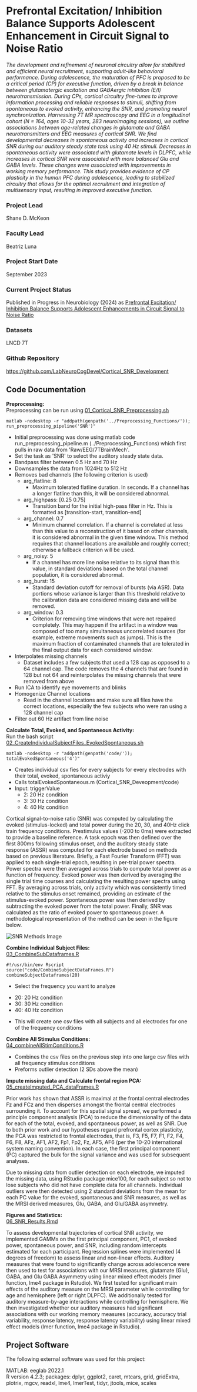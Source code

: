 <br>
<br>

# Prefrontal Excitation/ Inhibition Balance Supports Adolescent Enhancement in Circuit Signal to Noise Ratio

*The development and refinement of neuronal circuitry allow for stabilized and efficient neural recruitment, supporting adult-like behavioral performance. During adolescence, the maturation of PFC is proposed to be a critical period (CP) for executive function, driven by a break in balance between glutamatergic excitation and GABAergic inhibition (E/I) neurotransmission. During CPs, cortical circuitry fine-tunes to improve information processing and reliable responses to stimuli, shifting from spontaneous to evoked activity, enhancing the SNR, and promoting neural synchronization. Harnessing 7T MR spectroscopy and EEG in a longitudinal cohort (N = 164, ages 10-32 years, 283 neuroimaging sessions), we outline associations between age-related changes in glutamate and GABA neurotransmitters and EEG measures of cortical SNR. We find developmental decreases in spontaneous activity and increases in cortical SNR during our auditory steady state task using 40 Hz stimuli. Decreases in spontaneous activity were associated with glutamate levels in DLPFC, while increases in cortical SNR were associated with more balanced Glu and GABA levels. These changes were associated with improvements in working memory performance. This study provides evidence of CP plasticity in the human PFC during adolescence, leading to stabilized circuitry that allows for the optimal recruitment and integration of multisensory input, resulting in improved executive function.*


### Project Lead
Shane D. McKeon

### Faculty Lead
Beatriz Luna 

### Project Start Date
September 2023

### Current Project Status
Published in Progress in Neurobiology (2024) as [Prefrontal Excitation/ Inhibition Balance Supports Adolescent Enhancements in Circuit Signal to Noise Ratio](https://www.sciencedirect.com/science/article/pii/S030100822400131X#ab0010)

### Datasets
LNCD 7T

### Github Repository
<https://github.com/LabNeuroCogDevel/Cortical_SNR_Development>

## Code Documentation
**Preprocessing:**
<br>
Preprocessing can be run using [01_Cortical_SNR_Preprocessing.sh](https://github.com/LabNeuroCogDevel/Cortical_SNR_Development/blob/main/01_Cortical_SNR_Preprocessing.sh)
<br>

  ```matlab -nodesktop -r "addpath(genpath('../Preprocessing_Functions/')); run_preprocessing_pipeline('SNR')" ```
  
* Initial preprocessing was done using matlab code run_preprocessing_pipeline.m (../Preprocessing_Functions) which first pulls in raw data from 'Raw/EEG/7TBrainMech'.
* Set the task as 'SNR' to select the auditory steady state data.
* Bandpass filter between 0.5 Hz and 70 Hz
* Downsamples the data from 1024Hz to 512 Hz
* Removes bad channels (the following criterion is used)
  - arg_flatline: 8
    - Maximum tolerated flatline duration. In seconds. If a channel has a longer flatline than this, it will be considered abnormal.
  - arg_highpass: [0.25 0.75]
    - Transition band for the initial high-pass filter in Hz. This is formatted as [transition-start, transition-end]
  - arg_channel: 0.7
    - Minimum channel correlation. If a channel is correlated at less than this value to a reconstruction of it based on other channels, it is considered abnormal in the given time window. This method requires that channel locations are available and roughly correct; otherwise a fallback criterion will be used.
  - arg_noisy: 5
    - If a channel has more line noise relative to its signal than this value, in standard deviations based on the total channel population, it is considered abnormal.
  - arg_burst: 15
    - Standard deviation cutoff for removal of bursts (via ASR). Data portions whose variance is larger than this threshold relative to the calibration data are considered missing data and will be removed. 
  - arg_window: 0.3
    - Criterion for removing time windows that were not repaired completely. This may happen if the artifact in a window was composed of too many simultaneous uncorrelated sources (for example, extreme movements such as jumps). This is the maximum fraction of contaminated channels that are tolerated in the final output data for each considered window.
* Interpolates missing channels
  - Dataset includes a few subjects that used a 128 cap as opposed to a 64 channel cap. The code removes the 4 channels that are found in 128 but not 64 and reinterpolates the missing channels that were removed from above
* Run ICA to identify eye movements and blinks
* Homogenize Channel locations
  - Read in the channel locations and make sure all files have the correct locations, especially the few subjects who were ran using a 128 channel cap
* Filter out 60 Hz artifact from line noise

**Calculate Total, Evoked, and Spontaneous Activity:**
<br>
Run the bash script [02_CreateIndividualSubjectFiles_EvokedSpontaneous.sh](https://github.com/LabNeuroCogDevel/Cortical_SNR_Development/blob/main/02_CreateIndividualSubjectFiles_EvokedSpontaneous.sh)

```matlab -nodesktop -r "addpath(genpath('code/')); totalEvokedSpontaneous('4')"```

* Creates individual csv fies for every subjects for every electrodes with their total, evoked, spontaneous activiy
* Calls totalEvokedSpontaneous.m (Cortical_SNR_Deveopment/code)
* Input: triggerValue
  - 2: 20 Hz condition
  - 3: 30 Hz condition
  - 4: 40 Hz condition
 
Cortical signal-to-noise ratio (SNR) was computed by calculating the evoked (stimulus-locked) and total power during the 20, 30, and 40Hz click train frequency conditions. Prestimulus values (-200 to 0ms) were extracted to provide a baseline reference. A task epoch was then defined over the first 800ms following stimulus onset, and the auditory steady state response (ASSR) was computed for each electrode based on methods based on previous literature. Briefly, a Fast Fourier Transform (FFT) was applied to each single-trial epoch, resulting in per-trial power spectra. Power spectra were then averaged across trials to compute total power as a function of frequency. Evoked power was then derived by averaging the single trial time courses and calculating the resulting power spectra using FFT. By averaging across trials, only activity which was consistently timed relative to the stimulus onset remained, providing an estimate of the stimulus-evoked power. Spontaneous power was then derived by subtracting the evoked power from the total power. Finally, SNR was calculated as the ratio of evoked power to spontaneous power. A methodological representation of the method can be seen in the figure below.

![SNR Methods Image](./SNR_methods.png "SNR Methods")




 
**Combine Individual Subject Files:**
<br>
[03_CombineSubDataframes.R](https://github.com/LabNeuroCogDevel/Cortical_SNR_Development/blob/main/03_CombineSubDataframes.R)

```
#!/usr/bin/env Rscript
source("code/CombineSubjectDataFrames.R")
combineSubjectDataframes(20)
```

* Select the frequency you want to analyze
 - 20: 20 Hz condition
 - 30: 30 Hz condition
 - 40: 40 Hz condition
* This will create one csv files with all subjects and all electrodes for one of the frequency conditions

**Combine All Stimulus Conditions:**
<br>
[04_combineAllStimConditions.R](https://github.com/LabNeuroCogDevel/Cortical_SNR_Development/blob/main/04_combineAllStimConditions.R)

* Combines the csv files on the previous step into one large csv files with all frequency stimulus conditions
* Preforms outlier detection (2 SDs above the mean)

**Impute missing data and Calculate frontal region PCA:**
<br>
[05_createImputed_PCA_dataFrames.R](https://github.com/LabNeuroCogDevel/Cortical_SNR_Development/blob/main/05_createImputed_PCA_dataFrames.R)

Prior work has shown that ASSR is maximal at the frontal central electrodes Fz and FCz and then disperses amongst the frontal central electrodes surrounding it. To account for this spatial signal spread, we performed a principle component analysis (PCA) to reduce the dimensionality of the data for each of the total, evoked, and spontaneous power, as well as SNR. Due to both prior work and our hypotheses regard prefrontal cortex plasticity, the PCA was restricted to frontal electrodes, that is, F3, F5, F7, F1, F2, F4, F6, F8, AFz, AF1, AF2, Fp1, Fp2, Fz, AF5, AF6 (per the 10-20 international system naming convention). In each case, the first principal component (PC) captured the bulk for the signal variance and was used for subsequent analyses. 

Due to missing data from outlier detection on each electrode, we imputed the missing data, using RStudio package mice100, for each subject so not to lose subjects who did not have complete data for all channels. Individual outliers were then detected using 2 standard deviations from the mean for each PC value for the evoked, spontaneous and SNR measures, as well as the MRSI derived measures, Glu, GABA, and Glu/GABA asymmetry.



**Figures and Statistics:**
<br>
[06_SNR_Results.Rmd](https://github.com/LabNeuroCogDevel/Cortical_SNR_Development/blob/main/06_SNR_Results.Rmd)

To assess developmental trajectories of cortical SNR activity, we implemented GAMMs on the first principal component, PC1, of evoked power, spontaneous power, and SNR, including random intercepts estimated for each participant. Regression splines were implemented (4 degrees of freedom) to assess linear and non-linear effects. Auditory measures that were found to significantly change across adolescence were then used to test for associations with our MRSI measures, glutamate (Glu), GABA, and Glu GABA Asymmetry using linear mixed effect models (lmer function, lme4 package in Rstudio). We first tested for significant main effects of the auditory measure on the MRSI parameter while controlling for age and hemisphere (left or right DLPFC). We additionally tested for auditory measure-by-age interactions while controlling for hemisphere. 	We then investigated whether our auditory measures had significant associations with our working memory measures (accuracy, accuracy trial variability, response latency, response latency variability) using linear mixed effect models (lmer function, lme4 package in Rstudio). 

## Project Software 
The following external software was used for this project:

MATLAB: eeglab 2022.1
<br>
R version 4.2.3; packages: dplyr, ggplot2, caret, mtcars, grid, gridExtra, plotrix, mgcv, readxl, lme4, lmerTest, tidyr, jtools, mice, scales

